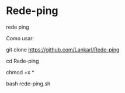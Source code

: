 # Rede-ping
rede ping 

Como usar:

git clone https://github.com/Lankarl/Rede-ping

cd Rede-ping

chmod +x *

bash rede-ping.sh
